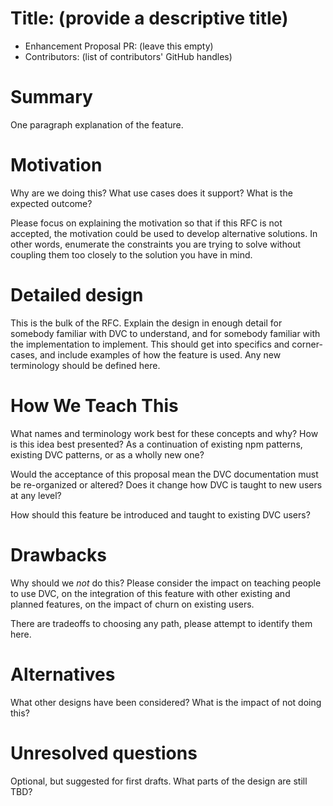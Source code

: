 # Title: (provide a descriptive title)

- Enhancement Proposal PR: (leave this empty)
- Contributors: (list of contributors' GitHub handles)

# Summary

One paragraph explanation of the feature.

# Motivation

Why are we doing this? What use cases does it support? What is the expected
outcome?

Please focus on explaining the motivation so that if this RFC is not accepted,
the motivation could be used to develop alternative solutions. In other words,
enumerate the constraints you are trying to solve without coupling them too
closely to the solution you have in mind.

# Detailed design

This is the bulk of the RFC. Explain the design in enough detail for somebody
familiar with DVC to understand, and for somebody familiar with the
implementation to implement. This should get into specifics and corner-cases,
and include examples of how the feature is used. Any new terminology should be
defined here.

# How We Teach This

What names and terminology work best for these concepts and why? How is this
idea best presented? As a continuation of existing npm patterns, existing DVC
patterns, or as a wholly new one?

Would the acceptance of this proposal mean the DVC documentation must be
re-organized or altered? Does it change how DVC is taught to new users
at any level?

How should this feature be introduced and taught to existing DVC users?

# Drawbacks

Why should we *not* do this? Please consider the impact on teaching people to
use DVC, on the integration of this feature with other existing and planned
features, on the impact of churn on existing users.

There are tradeoffs to choosing any path, please attempt to identify them here.

# Alternatives

What other designs have been considered? What is the impact of not doing this?

# Unresolved questions

Optional, but suggested for first drafts. What parts of the design are still
TBD?
